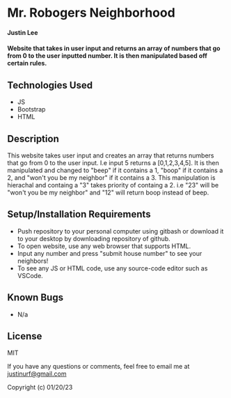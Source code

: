# Mr. Robogers Neighborhood

#### Justin Lee

#### Website that takes in user input and returns an array of numbers that go from 0 to the user inputted number. It is then manipulated based off certain rules.

## Technologies Used

* JS
* Bootstrap
* HTML

## Description

This website takes user input and creates an array that returns numbers that go from 0 to the user input. I.e input 5 returns a [0,1,2,3,4,5]. It is then manipulated and changed to "beep" if it contains a 1, "boop" if it contains a 2, and "won't you be my neighbor" if it contains a 3. This manipulation is hierachal and containg a "3" takes priority of containg a 2. i.e "23" will be "won't you be my neighbor" and "12" will return boop instead of beep.

## Setup/Installation Requirements

* Push repository to your personal computer using gitbash or download it to your desktop by downloading repository of github.
* To open website, use any web browser that supports HTML.
* Input any number and press "submit house number" to see your neighbors!
* To see any JS or HTML code, use any source-code editor such as VSCode.

## Known Bugs

* N/a

## License

MIT

If you have any questions or comments, feel free to email me at justinurf@gmail.com

Copyright (c) 01/20/23